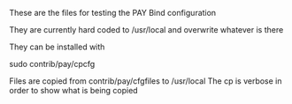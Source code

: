 These are the files for testing the PAY Bind configuration

They are currently hard coded to /usr/local and overwrite whatever is there

They can be installed with

sudo contrib/pay/cpcfg

Files are copied from contrib/pay/cfgfiles to /usr/local 
The cp is verbose in order to show what is being copied